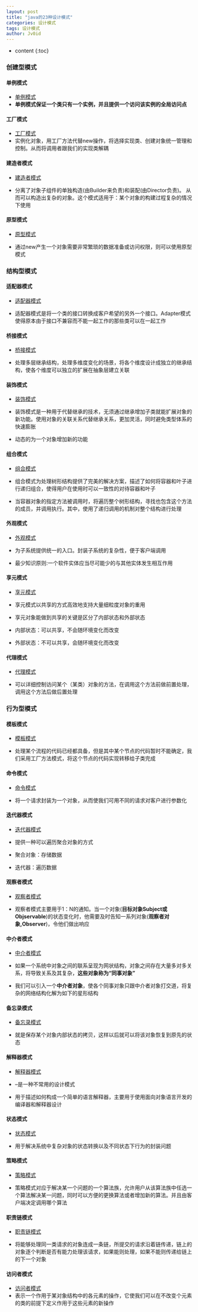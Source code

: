 ```yaml
---
layout: post
title: "java的23种设计模式"
categories: 设计模式
tags: 设计模式
author: Jv0id
---
```


* content
{:toc}
### 创建型模式

#### 单例模式

- [单例模式](https://jv0id.github.io/2019/04/27/java%E7%9A%8423%E7%A7%8D%E8%AE%BE%E8%AE%A1%E6%A8%A1%E5%BC%8F%E4%B9%8B%E5%8D%95%E4%BE%8B%E6%A8%A1%E5%BC%8F/)
- **单例模式保证一个类只有一个实例，并且提供一个访问该实例的全局访问点**



#### 工厂模式

- [工厂模式](https://jv0id.github.io/2019/04/27/java%E7%9A%8423%E7%A7%8D%E8%AE%BE%E8%AE%A1%E6%A8%A1%E5%BC%8F%E4%B9%8B%E5%B7%A5%E5%8E%82%E6%A8%A1%E5%BC%8F/)
- 实例化对象，用工厂方法代替new操作，将选择实现类、创建对象统一管理和控制。从而将调用者跟我们的实现类解耦



#### 建造者模式

- [建造者模式](https://jv0id.github.io/2019/04/28/java%E7%9A%8423%E7%A7%8D%E8%AE%BE%E8%AE%A1%E6%A8%A1%E5%BC%8F%E4%B9%8B%E5%BB%BA%E9%80%A0%E8%80%85%E6%A8%A1%E5%BC%8F/)

- 分离了对象子组件的单独构造(由Builder来负责)和装配(由Director负责)。 从而可以构造出复杂的对象。这个模式适用于：某个对象的构建过程复杂的情况下使用



#### 原型模式

- [原型模式](https://jv0id.github.io/2019/04/28/java%E7%9A%8423%E7%A7%8D%E8%AE%BE%E8%AE%A1%E6%A8%A1%E5%BC%8F%E4%B9%8B%E5%8E%9F%E5%9E%8B%E6%A8%A1%E5%BC%8F/)

- 通过new产生一个对象需要非常繁琐的数据准备或访问权限，则可以使用原型模式



### 结构型模式

#### 适配器模式

- [适配器模式](https://jv0id.github.io/2019/04/29/java%E7%9A%8423%E7%A7%8D%E8%AE%BE%E8%AE%A1%E6%A8%A1%E5%BC%8F%E4%B9%8B%E9%80%82%E9%85%8D%E5%99%A8%E6%A8%A1%E5%BC%8F/)

- 适配器模式是将一个类的接口转换成客户希望的另外一个接口。Adapter模式使得原本由于接口不兼容而不能一起工作的那些类可以在一起工作



#### 桥接模式

- [桥接模式](https://jv0id.github.io/2019/04/29/java%E7%9A%8423%E7%A7%8D%E8%AE%BE%E8%AE%A1%E6%A8%A1%E5%BC%8F%E4%B9%8B%E6%A1%A5%E6%8E%A5%E6%A8%A1%E5%BC%8F/)

- 处理多层继承结构，处理多维度变化的场景，将各个维度设计成独立的继承结构，使各个维度可以独立的扩展在抽象层建立关联



#### 装饰模式

- [装饰模式](https://jv0id.github.io/2019/04/29/java%E7%9A%8423%E7%A7%8D%E8%AE%BE%E8%AE%A1%E6%A8%A1%E5%BC%8F%E4%B9%8B%E8%A3%85%E9%A5%B0%E6%A8%A1%E5%BC%8F/)

- 装饰模式是一种用于代替继承的技术，无须通过继承增加子类就能扩展对象的新功能。使用对象的关联关系代替继承关系，更加灵活，同时避免类型体系的快速膨胀
- 动态的为一个对象增加新的功能



#### 组合模式

- [组合模式](https://jv0id.github.io/2019/04/29/java%E7%9A%8423%E7%A7%8D%E8%AE%BE%E8%AE%A1%E6%A8%A1%E5%BC%8F%E4%B9%8B%E7%BB%84%E5%90%88%E6%A8%A1%E5%BC%8F/)

- 组合模式为处理树形结构提供了完美的解决方案，描述了如何将容器和叶子进行递归组合，使得用户在使用时可以一致性的对待容器和叶子
- 当容器对象的指定方法被调用时，将遍历整个树形结构，寻找也包含这个方法的成员，并调用执行。其中，使用了递归调用的机制对整个结构进行处理



#### 外观模式

- [外观模式](https://jv0id.github.io/2019/04/29/java%E7%9A%8423%E7%A7%8D%E8%AE%BE%E8%AE%A1%E6%A8%A1%E5%BC%8F%E4%B9%8B%E5%A4%96%E8%A7%82%E6%A8%A1%E5%BC%8F/)

- 为子系统提供统一的入口。封装子系统的复杂性，便于客户端调用
- 最少知识原则:一个软件实体应当尽可能少的与其他实体发生相互作用



#### 享元模式

- [享元模式](https://jv0id.github.io/2019/04/29/java%E7%9A%8423%E7%A7%8D%E8%AE%BE%E8%AE%A1%E6%A8%A1%E5%BC%8F%E4%B9%8B%E4%BA%AB%E5%85%83%E6%A8%A1%E5%BC%8F/)

- 享元模式以共享的方式高效地支持大量细粒度对象的重用
- 享元对象能做到共享的关键是区分了内部状态和外部状态
- 内部状态：可以共享，不会随环境变化而改变
- 外部状态：不可以共享，会随环境变化而改变



#### 代理模式

- [代理模式](https://jv0id.github.io/2019/04/29/java%E7%9A%8423%E7%A7%8D%E8%AE%BE%E8%AE%A1%E6%A8%A1%E5%BC%8F%E4%B9%8B%E4%BB%A3%E7%90%86%E6%A8%A1%E5%BC%8F/)

- 可以详细控制访问某个（某类）对象的方法，在调用这个方法前做前置处理，调用这个方法后做后置处理



### 行为型模式

#### 模板模式

- [模板模式](https://jv0id.github.io/2019/05/04/java%E7%9A%8423%E7%A7%8D%E8%AE%BE%E8%AE%A1%E6%A8%A1%E5%BC%8F%E4%B9%8B%E6%A8%A1%E6%9D%BF%E6%96%B9%E6%B3%95%E6%A8%A1%E5%BC%8F/)

- 处理某个流程的代码已经都具备，但是其中某个节点的代码暂时不能确定，我们采用工厂方法模式，将这个节点的代码实现转移给子类完成



#### 命令模式

- [命令模式](https://jv0id.github.io/2019/05/04/java%E7%9A%8423%E7%A7%8D%E8%AE%BE%E8%AE%A1%E6%A8%A1%E5%BC%8F%E4%B9%8B%E5%91%BD%E4%BB%A4%E6%A8%A1%E5%BC%8F/)

- 将一个请求封装为一个对象，从而使我们可用不同的请求对客户进行参数化



#### 迭代器模式

- [迭代器模式](https://jv0id.github.io/2019/04/30/java%E7%9A%8423%E7%A7%8D%E8%AE%BE%E8%AE%A1%E6%A8%A1%E5%BC%8F%E4%B9%8B%E8%BF%AD%E4%BB%A3%E5%99%A8%E6%A8%A1%E5%BC%8F/)

- 提供一种可以遍历聚合对象的方式
- 聚合对象：存储数据
- 迭代器：遍历数据



#### 观察者模式

- [观察者模式](https://jv0id.github.io/2019/05/04/java%E7%9A%8423%E7%A7%8D%E8%AE%BE%E8%AE%A1%E6%A8%A1%E5%BC%8F%E4%B9%8B%E8%A7%82%E5%AF%9F%E8%80%85%E6%A8%A1%E5%BC%8F/)

- 观察者模式主要用于1：N的通知。当一个对象(**目标对象Subject或Objservable**)的状态变化时，他需要及时告知一系列对象(**观察者对象,Observer**)，令他们做出响应



#### 中介者模式

- [中介者模式](https://jv0id.github.io/2019/05/04/java%E7%9A%8423%E7%A7%8D%E8%AE%BE%E8%AE%A1%E6%A8%A1%E5%BC%8F%E4%B9%8B%E4%B8%AD%E4%BB%8B%E8%80%85%E6%A8%A1%E5%BC%8F/)

- 如果一个系统中对象之间的联系呈现为网状结构，对象之间存在大量多对多关系，将导致关系及其复杂，**这些对象称为“同事对象”**
- 我们可以引入一个**中介者对象**，使各个同事对象只跟中介者对象打交道，将复杂的网络结构化解为如下的星形结构



#### 备忘录模式

- [备忘录模式](https://jv0id.github.io/2019/05/04/java%E7%9A%8423%E7%A7%8D%E8%AE%BE%E8%AE%A1%E6%A8%A1%E5%BC%8F%E4%B9%8B%E5%A4%87%E5%BF%98%E5%BD%95%E6%A8%A1%E5%BC%8F/)

- 就是保存某个对象内部状态的拷贝，这样以后就可以将该对象恢复到原先的状态



#### 解释器模式

- [解释器模式](https://jv0id.github.io/2019/05/04/java%E7%9A%8423%E7%A7%8D%E8%AE%BE%E8%AE%A1%E6%A8%A1%E5%BC%8F%E4%B9%8B%E8%A7%A3%E9%87%8A%E5%99%A8%E6%A8%A1%E5%BC%8F/)

- –是一种不常用的设计模式
- 用于描述如何构成一个简单的语言解释器，主要用于使用面向对象语言开发的编译器和解释器设计



#### 状态模式

- [状态模式](https://jv0id.github.io/2019/05/04/java%E7%9A%8423%E7%A7%8D%E8%AE%BE%E8%AE%A1%E6%A8%A1%E5%BC%8F%E4%B9%8B%E7%8A%B6%E6%80%81%E6%A8%A1%E5%BC%8F/)

- 用于解决系统中复杂对象的状态转换以及不同状态下行为的封装问题



#### 策略模式

- [策略模式](https://jv0id.github.io/2019/04/23/java%E7%9A%8423%E7%A7%8D%E8%AE%BE%E8%AE%A1%E6%A8%A1%E5%BC%8F%E4%B9%8B%E7%AD%96%E7%95%A5%E6%A8%A1%E5%BC%8F/)

- 策略模式对应于解决某一个问题的一个算法族，允许用户从该算法族中任选一个算法解决某一问题，同时可以方便的更换算法或者增加新的算法。并且由客户端决定调用哪个算法



#### 职责链模式

- [职责链模式](https://jv0id.github.io/2019/04/30/java%E7%9A%8423%E7%A7%8D%E8%AE%BE%E8%AE%A1%E6%A8%A1%E5%BC%8F%E4%B9%8B%E8%B4%A3%E4%BB%BB%E9%93%BE%E6%A8%A1%E5%BC%8F/)

- 将能够处理同一类请求的对象连成一条链，所提交的请求沿着链传递，链上的对象逐个判断是否有能力处理该请求，如果能则处理，如果不能则传递给链上的下一个对象



#### 访问者模式

- [访问者模式](https://jv0id.github.io/2019/05/04/java%E7%9A%8423%E7%A7%8D%E8%AE%BE%E8%AE%A1%E6%A8%A1%E5%BC%8F%E4%B9%8B%E8%AE%BF%E9%97%AE%E8%80%85%E6%A8%A1%E5%BC%8F/)
- 表示一个作用于某对象结构中的各元素的操作，它使我们可以在不改变个元素的类的前提下定义作用于这些元素的新操作

